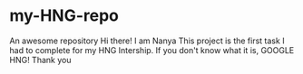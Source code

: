 # my-HNG-repo
An awesome repository
Hi there! I am Nanya
This project is the first task I had to complete for my HNG Intership. If you don't know what it is, GOOGLE HNG!
Thank you
